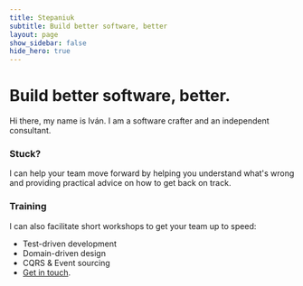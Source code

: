 ```yaml
---
title: Stepaniuk
subtitle: Build better software, better
layout: page
show_sidebar: false
hide_hero: true
---
```


# Build better software, better.
Hi there, my name is Iván. I am a software crafter and an independent consultant.

### Stuck?
I can help your team move forward by helping you understand what's wrong and providing practical advice on how to get back on track.

### Training
I can also facilitate short workshops to get your team up to speed:
 - Test-driven development
 - Domain-driven design
 - CQRS & Event sourcing
 - [Get in touch](mailto:hello@stepaniuk.nl).
